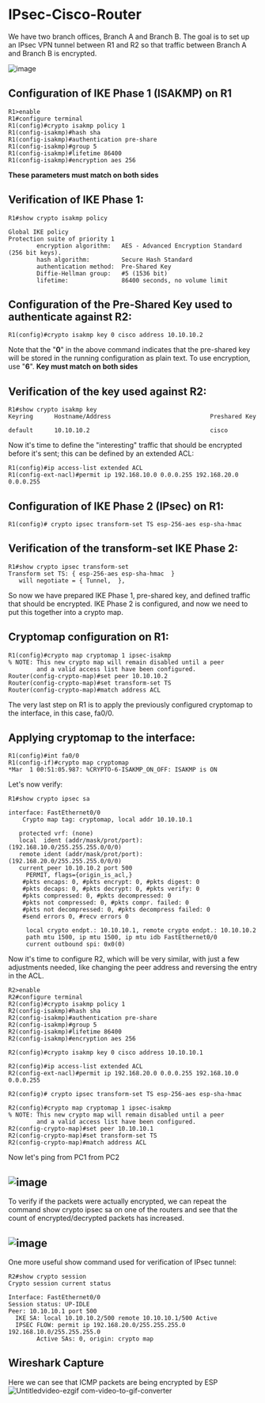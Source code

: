 # IPsec-Cisco-Router
We have two branch offices, Branch A and Branch B. The goal is to set up an IPsec VPN tunnel between R1 and R2 so that traffic between Branch A and Branch B is encrypted.

![image](https://github.com/xtrikerpd/IPsec-Cisco-Router/assets/77069512/be37ad81-8f7d-405b-8c77-c5df4a511f94)

## Configuration of IKE Phase 1 (ISAKMP) on R1
```
R1>enable
R1#configure terminal
R1(config)#crypto isakmp policy 1
R1(config-isakmp)#hash sha
R1(config-isakmp)#authentication pre-share
R1(config-isakmp)#group 5
R1(config-isakmp)#lifetime 86400
R1(config-isakmp)#encryption aes 256
```
**These parameters must match on both sides**
## Verification of IKE Phase 1:
```
R1#show crypto isakmp policy

Global IKE policy
Protection suite of priority 1
        encryption algorithm:   AES - Advanced Encryption Standard (256 bit keys).
        hash algorithm:         Secure Hash Standard
        authentication method:  Pre-Shared Key
        Diffie-Hellman group:   #5 (1536 bit)
        lifetime:               86400 seconds, no volume limit
```
## Configuration of the Pre-Shared Key used to authenticate against R2:
```
R1(config)#crypto isakmp key 0 cisco address 10.10.10.2
```
Note that the "**0**" in the above command indicates that the pre-shared key will be stored in the running configuration as plain text. To use encryption, use "**6**". 
**Key must match on both sides**
## Verification of the key used against R2:
```
R1#show crypto isakmp key
Keyring      Hostname/Address                            Preshared Key

default      10.10.10.2                                  cisco
```
Now it's time to define the "interesting" traffic that should be encrypted before it's sent; this can be defined by an extended ACL:
```
R1(config)#ip access-list extended ACL
R1(config-ext-nacl)#permit ip 192.168.10.0 0.0.0.255 192.168.20.0 0.0.0.255
```
## Configuration of IKE Phase 2 (IPsec) on R1:
```
R1(config)# crypto ipsec transform-set TS esp-256-aes esp-sha-hmac
```
## Verification of the transform-set IKE Phase 2:
```
R1#show crypto ipsec transform-set
Transform set TS: { esp-256-aes esp-sha-hmac  }
   will negotiate = { Tunnel,  },
```
So now we have prepared IKE Phase 1, pre-shared key, and defined traffic that should be encrypted. IKE Phase 2 is configured, and now we need to put this together into a crypto map.
## Cryptomap configuration on R1:
```
R1(config)#crypto map cryptomap 1 ipsec-isakmp
% NOTE: This new crypto map will remain disabled until a peer
        and a valid access list have been configured.
Router(config-crypto-map)#set peer 10.10.10.2
Router(config-crypto-map)#set transform-set TS
Router(config-crypto-map)#match address ACL
```
The very last step on R1 is to apply the previously configured cryptomap to the interface, in this case, fa0/0.
## Applying cryptomap to the interface:
```
R1(config)#int fa0/0
R1(config-if)#crypto map cryptomap
*Mar  1 00:51:05.987: %CRYPTO-6-ISAKMP_ON_OFF: ISAKMP is ON
```
Let's now verify:
```
R1#show crypto ipsec sa

interface: FastEthernet0/0
    Crypto map tag: cryptomap, local addr 10.10.10.1

   protected vrf: (none)
   local  ident (addr/mask/prot/port): (192.168.10.0/255.255.255.0/0/0)
   remote ident (addr/mask/prot/port): (192.168.20.0/255.255.255.0/0/0)
   current_peer 10.10.10.2 port 500
     PERMIT, flags={origin_is_acl,}
    #pkts encaps: 0, #pkts encrypt: 0, #pkts digest: 0
    #pkts decaps: 0, #pkts decrypt: 0, #pkts verify: 0
    #pkts compressed: 0, #pkts decompressed: 0
    #pkts not compressed: 0, #pkts compr. failed: 0
    #pkts not decompressed: 0, #pkts decompress failed: 0
    #send errors 0, #recv errors 0

     local crypto endpt.: 10.10.10.1, remote crypto endpt.: 10.10.10.2
     path mtu 1500, ip mtu 1500, ip mtu idb FastEthernet0/0
     current outbound spi: 0x0(0)
```
Now it's time to configure R2, which will be very similar, with just a few adjustments needed, like changing the peer address and reversing the entry in the ACL.
```
R2>enable
R2#configure terminal
R2(config)#crypto isakmp policy 1
R2(config-isakmp)#hash sha
R2(config-isakmp)#authentication pre-share
R2(config-isakmp)#group 5
R2(config-isakmp)#lifetime 86400
R2(config-isakmp)#encryption aes 256

R2(config)#crypto isakmp key 0 cisco address 10.10.10.1

R2(config)#ip access-list extended ACL
R2(config-ext-nacl)#permit ip 192.168.20.0 0.0.0.255 192.168.10.0 0.0.0.255

R2(config)# crypto ipsec transform-set TS esp-256-aes esp-sha-hmac

R2(config)#crypto map cryptomap 1 ipsec-isakmp
% NOTE: This new crypto map will remain disabled until a peer
        and a valid access list have been configured.
R2(config-crypto-map)#set peer 10.10.10.1
R2(config-crypto-map)#set transform-set TS
R2(config-crypto-map)#match address ACL
```
Now let's ping from PC1 from PC2
## ![image](https://github.com/xtrikerpd/IPsec-Cisco-Router/assets/77069512/e154f023-56a2-477d-a33d-e431710b2847)

To verify if the packets were actually encrypted, we can repeat the command show crypto ipsec sa on one of the routers and see that the count of encrypted/decrypted packets has increased.
## ![image](https://github.com/xtrikerpd/IPsec-Cisco-Router/assets/77069512/5d77b9e6-50bc-4a66-8556-cecbad483489)

One more useful show command used for verification of IPsec tunnel:
```
R2#show crypto session
Crypto session current status

Interface: FastEthernet0/0
Session status: UP-IDLE
Peer: 10.10.10.1 port 500
  IKE SA: local 10.10.10.2/500 remote 10.10.10.1/500 Active
  IPSEC FLOW: permit ip 192.168.20.0/255.255.255.0 192.168.10.0/255.255.255.0
        Active SAs: 0, origin: crypto map
```
## Wireshark Capture
Here we can see that ICMP packets are being encrypted by ESP
![Untitledvideo-ezgif com-video-to-gif-converter](https://github.com/xtrikerpd/IPsec-Cisco-Router/assets/77069512/35cdada9-379e-4bdb-85ce-e1d25140185d)


